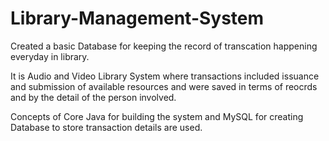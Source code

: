 # Library-Management-System
Created a basic Database for keeping the record of transcation happening everyday in library.

It is Audio and Video Library System where transactions included issuance and submission of available resources and were saved in terms of reocrds and by the detail of the person involved.

Concepts of Core Java for building the system and MySQL for creating Database to store transaction details are used.
